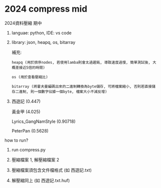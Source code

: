 # 2024 compress mid
 2024資料壓縮 期中

 1. languae: python, IDE: vs code
 
 2. library: json, heapq, os, bitarray
    
     補充: 
    
        heapq (用於排序nodes, 若使用lamba則會太過遲鈍, 導致速度過慢, 簡單測試後, 大概差接近5倍的時間)

        os (用於查看壓縮比)

        bitarray (將霍夫曼編碼出來的二進制轉換為byte儲存, 可將檔案縮小, 否則若直接儲存二進制, 則一個數字佔據一個byte, 檔案大小不減反增)
    
 3. 西遊記 (0.447)

    黃金甲 (4.025)
    
    Lyrics_GangNamStyle (0.90718)
    
    PeterPan (0.5628)



how to run?

 1. run compress.py

 2. 壓縮檔案 1, 解壓縮檔案 2

 3. 壓縮檔案須包含文件檔格式 (如 西遊記.txt)

 4. 解壓縮同上 (如 西遊記.txt.huf)
